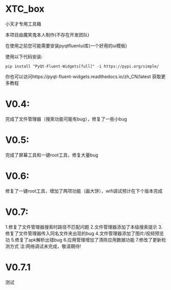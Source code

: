 # XTC_box
小天才专用工具箱

本项目由魔笑鬼本人制作(不存在开发团队)

在使用之前您可能需要安装pyqtfluentui库(一个好用的ui模板)

使用以下代码安装:
```shell
pip install "PyQt-Fluent-Widgets[full]" -i https://pypi.org/simple/
```

你也可以访问https://pyqt-fluent-widgets.readthedocs.io/zh_CN/latest 获取更多教程

# V0.4:
完成了文件管理器（搜索功能可能有bug），修复了一些小bug

# V0.5:
完成了屏幕工具和一键root工具，修复大量bug

# V0.6:
修复了一键root工具，增加了两项功能（画大饼），wifi调试预计在下个版本完成

# V0.7:
1.修复了文件管理器搜索时路径不匹配问题 2.文件管理器添加了本级搜索提示 3.修复了文件管理器传入同名文件夹出现的bug 4.文件管理器添加了图片/视频预览功 5.修复了apk解析出错bug 6.应用管理增加了清除应用数据功能 7.修改了更新检测方式 注:网络调试未完成，敬请期待!

# V0.7.1
测试
